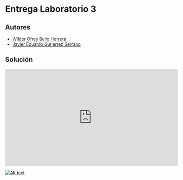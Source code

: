 # Entrega Laboratorio 3



## Autores

- [Wilder Ofrey Bello Herrera](https://github.com/WilderBello)
- [Javier Eduardo Gutierrez Serrano](https://github.com/jaegutierrezser)

## Solución

<iframe width="560" height="315" 
src="https://www.youtube.com/embed/Uu5_FPIJ8n0" 
title="YouTube video player" 
frameborder="0" 
allow="accelerometer; autoplay; clipboard-write; encrypted-media; gyroscope; picture-in-picture" 
allowfullscreen></iframe>

[![Alt text](https://img.youtube.com/vi/Uu5_FPIJ8n0/0.jpg)](https://www.youtube.com/watch?v=Uu5_FPIJ8n0)

